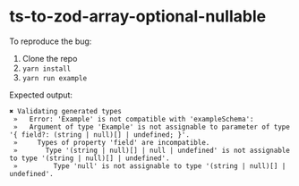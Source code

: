 # ts-to-zod-array-optional-nullable

To reproduce the bug:

1. Clone the repo
2. `yarn install`
3. `yarn run example`

Expected output:
```
✖ Validating generated types
 »   Error: 'Example' is not compatible with 'exampleSchema':
 »   Argument of type 'Example' is not assignable to parameter of type '{ field?: (string | null)[] | undefined; }'.
 »     Types of property 'field' are incompatible.
 »       Type '(string | null)[] | null | undefined' is not assignable to type '(string | null)[] | undefined'.
 »         Type 'null' is not assignable to type '(string | null)[] | undefined'.
```
